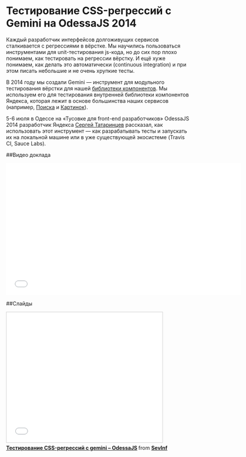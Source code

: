 # Тестирование CSS-регрессий с Gemini на OdessaJS 2014

Каждый разработчик интерфейсов долгоживущих сервисов сталкивается с регрессиями в вёрстке. Мы научились пользоваться инструментами для unit-тестирования js-кода, но до сих пор плохо понимаем, как тестировать на регрессии вёрстку. И ещё хуже понимаем, как делать это автоматически (continuous integration) и при этом писать небольшие и не очень хрупкие тесты.

В 2014 году мы создали Gemini — инструмент для модульного тестирования вёрстки для нашей [библиотеки компонентов](http://ru.bem.info/libs/bem-components/v2/). Мы используем его для тестирования внутренней библиотеки компонентов Яндекса, которая лежит в основе большинства наших сервисов (например, [Поиска](https://yandex.com/yandsearch?text=lxjs%202014&redircnt=1411391689.1) и [Картинок](http://yandex.com/images/search?text=lisboa%20portugal)).

5-6 июля в Одессе на «Тусовке для front-end разработчиков» OdessaJS 2014 разработчик Яндекса [Сергей Татаринцев](https://tech.yandex.ru/people/158302/) рассказал, как использовать этот инструмент — как разрабатывать тесты и запускать их на локальной машине или в уже существующей экосистеме (Travis CI, Sauce Labs).

##Видео доклада

<iframe width="640" height="360" src="//www.youtube.com/embed/k0RDoEBqeU8" frameborder="0" allowfullscreen></iframe>

##Слайды

<iframe src="//www.slideshare.net/slideshow/embed_code/36697276" width="425" height="355" frameborder="0" marginwidth="0" marginheight="0" scrolling="no" style="border:1px solid     #cccccc; border-width:1px; margin-bottom:5px; max-width: 100%;" allowfullscreen> </iframe> <div style="margin-bottom:5px"> <strong> <a href="//www.slideshare.net/SevInf/css-gemini-odessajs" title="Тестирование CSS-регрессий с gemini – OdessaJS" target="_blank">Тестирование CSS-регрессий с gemini – OdessaJS</a> </strong> from <strong><a href="//www.slideshare.net/SevInf" target="_blank">SevInf</a></strong> </div>

